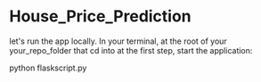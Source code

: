 #  House_Price_Prediction

 let's run the app locally. In your terminal, at the root of your your_repo_folder that cd into at the first step, start the application: 
 
 python flaskscript.py
